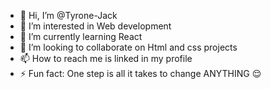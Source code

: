 - 👋 Hi, I’m @Tyrone-Jack
- 👀 I’m interested in Web development
- 🌱 I’m currently learning React
- 💞️ I’m looking to collaborate on Html and css projects
- 📫 How to reach me is linked in my profile 
- ⚡ Fun fact: One step is all it takes to change ANYTHING 😌

<!---
Tyrone-Jack/Tyrone-Jack is a ✨ special ✨ repository because its `README.md` (this file) appears on your GitHub profile.
You can click the Preview link to take a look at your changes.
--->

